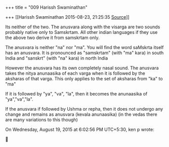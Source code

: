 +++
title = "009 Harissh Swaminathan"

+++
[[Harissh Swaminathan	2015-08-23, 21:25:35 [Source](https://groups.google.com/g/samskrita/c/f7FVJ3Feu58)]]



Its neither of the two. The anusvara along with the visarga are two sounds probably native only to Samskrtam. All other indian languages if they use the above two derive it from samskrtam only.

  

The anusvara is neither "na" nor "ma". You will find the word saMskrta itself has an anusvara. It is pronounced as "samskrtam" (with "ma" kara) in south India and "sanskrt" (with "na" kara) in north India

  

However the anusvara has its own completely nasal sound. The anusvara takes the nitya anunaasika of each varga when it is followed by the aksharas of that varga. This only applies to the set of aksharas from "ka" to "ma"

  

If it is followed by "ya", "va", "la", then it becomes the anunaasika of "ya","va","la".

  

If the anusvara if followed by Ushma or repha, then it does not undergo any change and remains as anusvara (kevala anunaasika) (in the vedas there are many variations to this though)

  
  
On Wednesday, August 19, 2015 at 6:02:56 PM UTC+5:30, ken p wrote:



